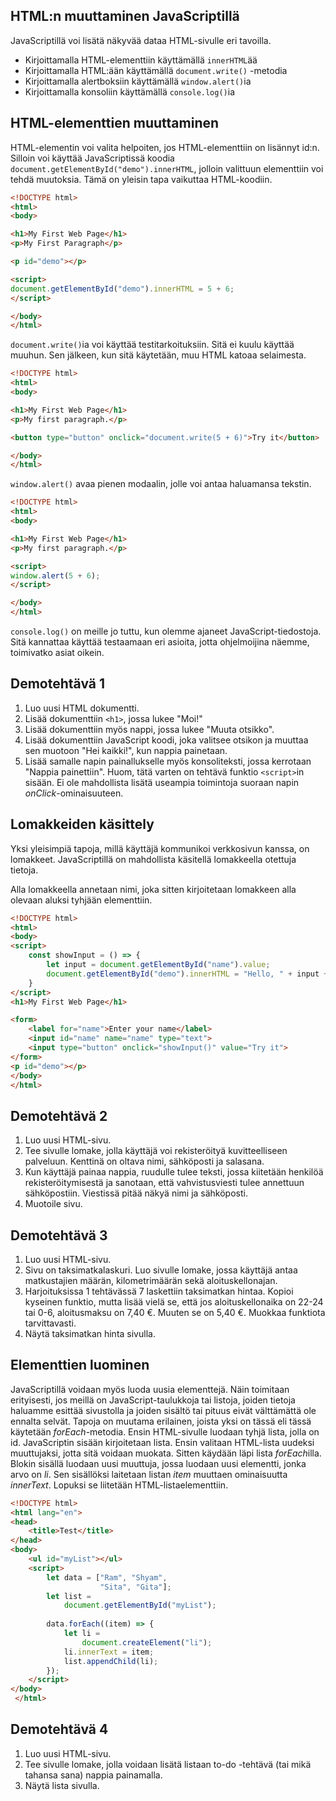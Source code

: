 ## HTML:n muuttaminen JavaScriptillä

JavaScriptillä voi lisätä näkyvää dataa HTML-sivulle eri tavoilla.

- Kirjoittamalla HTML-elementtiin käyttämällä ``innerHTML``ää
- Kirjoittamalla HTML:ään käyttämällä ``document.write()`` -metodia
- Kirjoittamalla alertboksiin käyttämällä ``window.alert()``ia
- Kirjoittamalla konsoliin käyttämällä ``console.log()``ia


## HTML-elementtien muuttaminen

HTML-elementin voi valita helpoiten, jos HTML-elementtiin on lisännyt id:n. Silloin voi käyttää JavaScriptissä koodia ``document.getElementById("demo").innerHTML``, jolloin valittuun elementtiin voi tehdä muutoksia. Tämä on yleisin tapa vaikuttaa HTML-koodiin.

````html
<!DOCTYPE html>
<html>
<body>

<h1>My First Web Page</h1>
<p>My First Paragraph</p>

<p id="demo"></p>

<script>
document.getElementById("demo").innerHTML = 5 + 6;
</script>

</body>
</html>
````

``document.write()``ia voi käyttää testitarkoituksiin. Sitä ei kuulu käyttää muuhun. Sen jälkeen, kun sitä käytetään, muu HTML katoaa selaimesta.

````html
<!DOCTYPE html>
<html>
<body>

<h1>My First Web Page</h1>
<p>My first paragraph.</p>

<button type="button" onclick="document.write(5 + 6)">Try it</button>

</body>
</html>
````

``window.alert()`` avaa pienen modaalin, jolle voi antaa haluamansa tekstin.

````html
<!DOCTYPE html>
<html>
<body>

<h1>My First Web Page</h1>
<p>My first paragraph.</p>

<script>
window.alert(5 + 6);
</script>

</body>
</html>
````

``console.log()`` on meille jo tuttu, kun olemme ajaneet JavaScript-tiedostoja. Sitä kannattaa käyttää testaamaan eri asioita, jotta ohjelmoijina näemme, toimivatko asiat oikein.

## Demotehtävä 1

1. Luo uusi HTML dokumentti. 
2. Lisää dokumenttiin ``<h1>``, jossa lukee "Moi!"
3. Lisää dokumenttiin myös nappi, jossa lukee "Muuta otsikko". 
4. Lisää dokumenttiin JavaScript koodi, joka valitsee otsikon ja muuttaa sen muotoon "Hei kaikki!", kun nappia painetaan.
5. Lisää samalle napin painallukselle myös konsoliteksti, jossa kerrotaan "Nappia painettiin". Huom, tätä varten on tehtävä funktio ``<script>``in sisään. Ei ole mahdollista lisätä useampia toimintoja suoraan napin *onClick*-ominaisuuteen.

## Lomakkeiden käsittely

Yksi yleisimpiä tapoja, millä käyttäjä kommunikoi verkkosivun kanssa, on lomakkeet. JavaScriptillä on mahdollista käsitellä lomakkeella otettuja tietoja.

Alla lomakkeella annetaan nimi, joka sitten kirjoitetaan lomakkeen alla olevaan aluksi tyhjään elementtiin.

````html
<!DOCTYPE html>
<html>
<body>
<script>
    const showInput = () => {
        let input = document.getElementById("name").value;
        document.getElementById("demo").innerHTML = "Hello, " + input + "!";
    }
</script>    
<h1>My First Web Page</h1>

<form>
    <label for="name">Enter your name</label>
    <input id="name" name="name" type="text">
    <input type="button" onclick="showInput()" value="Try it">
</form>
<p id="demo"></p>
</body>
</html>
````

## Demotehtävä 2

1. Luo uusi HTML-sivu.
2. Tee sivulle lomake, jolla käyttäjä voi rekisteröityä kuvitteelliseen palveluun. Kenttinä on oltava nimi, sähköposti ja salasana.
3. Kun käyttäjä painaa nappia, ruudulle tulee teksti, jossa kiitetään henkilöä rekisteröitymisestä ja sanotaan, että vahvistusviesti tulee annettuun sähköpostiin. Viestissä pitää näkyä nimi ja sähköposti.
4. Muotoile sivu.

## Demotehtävä 3

1. Luo uusi HTML-sivu.
2. Sivu on taksimatkalaskuri. Luo sivulle lomake, jossa käyttäjä antaa matkustajien määrän, kilometrimäärän sekä aloituskellonajan.
3. Harjoituksissa 1 tehtävässä 7 laskettiin taksimatkan hintaa. Kopioi kyseinen funktio, mutta lisää vielä se, että jos aloituskellonaika on 22-24 tai 0-6, aloitusmaksu on 7,40 €. Muuten se on 5,40 €. Muokkaa funktiota tarvittavasti.
4. Näytä taksimatkan hinta sivulla.

## Elementtien luominen

JavaScriptillä voidaan myös luoda uusia elementtejä. Näin toimitaan erityisesti, jos meillä on JavaScript-taulukkoja tai listoja, joiden tietoja haluamme esittää sivustolla ja joiden sisältö tai pituus eivät välttämättä ole ennalta selvät. Tapoja on muutama erilainen, joista yksi on tässä eli tässä käytetään *forEach*-metodia. Ensin HTML-sivulle luodaan tyhjä lista, jolla on id. JavaScriptin sisään kirjoitetaan lista. Ensin valitaan HTML-lista uudeksi muuttujaksi, jotta sitä voidaan muokata. Sitten käydään läpi lista *forEach*illa. Blokin sisällä luodaan uusi muuttuja, jossa luodaan uusi elementti, jonka arvo on *li*. Sen sisällöksi laitetaan listan *item* muuttaen ominaisuutta *innerText*. Lopuksi se liitetään HTML-listaelementtiin.

````html
<!DOCTYPE html>
<html lang="en">
<head>
    <title>Test</title> 
</head>
<body>
    <ul id="myList"></ul>
    <script>
        let data = ["Ram", "Shyam",
                    "Sita", "Gita"];
        let list =
            document.getElementById("myList");
 
        data.forEach((item) => {
            let li =
                document.createElement("li");
            li.innerText = item;
            list.appendChild(li);
        });
    </script>
</body>
 </html>
````

## Demotehtävä 4

1. Luo uusi HTML-sivu.
2. Tee sivulle lomake, jolla voidaan lisätä listaan to-do -tehtävä (tai mikä tahansa sana) nappia painamalla.
3. Näytä lista sivulla.